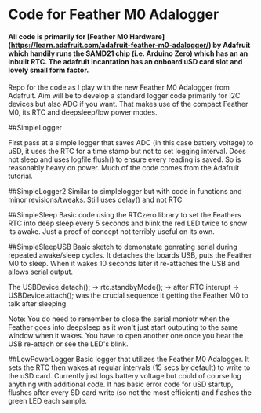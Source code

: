 # Code for Feather M0 Adalogger 
#### All code is primarily for [Feather M0 Hardware] (https://learn.adafruit.com/adafruit-feather-m0-adalogger/) by Adafruit which handily runs the SAMD21 chip (i.e. Arduino Zero) which has an an inbuilt RTC. The adafruit incantation has an onboard uSD card slot and lovely small form factor. 
Repo for the code  as I play with the new Feather M0 Adalogger from Adafruit. Aim will be to develop a standard logger code primarily for I2C devices but also ADC if you want. That makes use of the compact Feather M0, its RTC and deepsleep/low power modes.

##SimpleLogger

First pass at a simple logger that saves ADC (in this case battery voltage) to uSD, it uses the RTC for a time stamp but not to set logging interval. Does not sleep and uses logfile.flush() to ensure every reading is saved. So is reasonably heavy on power. Much of the code comes from the Adafruit tutorial.

##SimpleLogger2
Similar to simplelogger but with code in functions and minor revisions/tweaks. Still uses delay() and not RTC

##SimpleSleep
Basic code using the RTCzero library to set the Feathers RTC into deep sleep every 5 seconds and blink the red LED twice to show its awake. Just a proof of concept not terribly useful on its own.

##SimpleSleepUSB
Basic sketch to demonstate genrating serial during repeated awake/sleep cycles. It detaches the boards USB, puts the Feather M0 to sleep. When it wakes 10 seconds later it re-attaches the USB and allows serial output.

The USBDevice.detach(); -> rtc.standbyMode(); -> after RTC interupt -> USBDevice.attach(); was the crucial sequence it getting the Feather M0 to talk after sleeping.

Note: You do need to remember to close the serial moniotr when the Feather goes into deepsleep as it won't just start outputing to the same window when it wakes. You have to open another one once you hear the USB re-attach or see the LED's blink.

##LowPowerLogger
Basic logger that utilizes the Feather M0 Adalogger. It sets the RTC then wakes at regular intervals (15 secs by default) to write to the uSD card. Currently just logs battery voltage but could of course log anything with additional code.
It has basic error code for uSD startup, flushes after every SD card write (so not the most efficient) and flashes the green LED each sample.


